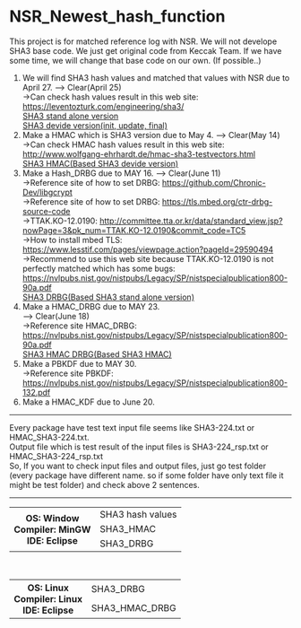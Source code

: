 # NSR_Newest_hash_function
This project is for matched reference log with NSR.
We will not develope SHA3 base code. We just get original code from Keccak Team.
If we have some time, we will change that base code on our own. (If possible..)

1. We will find SHA3 hash values and matched that values with NSR due to April 27. --> Clear(April 25) <br>
 ->Can check hash values result in this web site: https://leventozturk.com/engineering/sha3/ <br>
 <a href="https://github.com/kyu-h/NSR_Newest_hash_function/tree/master/SHA3" target="_blank">SHA3 stand alone version</a> <br>
 <a href="https://github.com/kyu-h/NSR_Newest_hash_function/tree/master/SHA3_Devide_ver" target="_blank">SHA3 devide version(init, update, final)</a> <br>
2. Make a HMAC which is SHA3 version due to May 4. --> Clear(May 14) <br>
 ->Can check HMAC hash values result in this web site: http://www.wolfgang-ehrhardt.de/hmac-sha3-testvectors.html <br>
 <a href="https://github.com/kyu-h/NSR_Newest_hash_function/tree/master/SHA3_HMAC" target="_blank">SHA3 HMAC(Based SHA3 devide version)</a> <br>
3. Make a Hash_DRBG due to MAY 16. --> Clear(June 11)<br>
 ->Reference site of how to set DRBG: https://github.com/Chronic-Dev/libgcrypt <br>
 ->Reference site of how to set DRBG: https://tls.mbed.org/ctr-drbg-source-code <br>
 ->TTAK.KO-12.0190: http://committee.tta.or.kr/data/standard_view.jsp?nowPage=3&pk_num=TTAK.KO-12.0190&commit_code=TC5 <br>
 ->How to install mbed TLS: https://www.lesstif.com/pages/viewpage.action?pageId=29590494 <br>
 ->Recommend to use this web site because TTAK.KO-12.0190 is not perfectly matched which has some bugs: https://nvlpubs.nist.gov/nistpubs/Legacy/SP/nistspecialpublication800-90a.pdf <br>
  <a href="https://github.com/kyu-h/NSR_Newest_hash_function/tree/master/SHA3_DRBG(window_ver)" target="_blank">SHA3 DRBG(Based SHA3 stand alone version)</a> <br>
4. Make a HMAC_DRBG due to MAY 23. <br> --> Clear(June 18)<br>
->Reference site HMAC_DRBG: https://nvlpubs.nist.gov/nistpubs/Legacy/SP/nistspecialpublication800-90a.pdf <br>
<a href="https://github.com/kyu-h/NSR_Newest_hash_function/tree/master/SHA3_HMAC_DRBG" target="_blank">SHA3 HMAC DRBG(Based SHA3 HMAC)</a> <br>
5. Make a PBKDF due to MAY 30. <br>
->Reference site PBKDF: https://nvlpubs.nist.gov/nistpubs/Legacy/SP/nistspecialpublication800-132.pdf <br>
6. Make a HMAC_KDF due to June 20. <br>

<hr>
Every package have test text input file seems like SHA3-224.txt or HMAC_SHA3-224.txt. <br>
Output file which is test result of the input files is SHA3-224_rsp.txt or HMAC_SHA3-224_rsp.txt <br>
So, If you want to check input files and output files, just go test folder (every package have different name. so if some folder have only text file it might be test folder) and check above 2 sentences.

<hr>

<table style="width:100%">
  <tr>
    <th rowspan="3">
    OS: Window<br>
    Compiler: MinGW<br>
    IDE: Eclipse<br></th>
    <td>
    SHA3 hash values<br>
    </td>
  </tr>
  <tr>
    <td>SHA3_HMAC</td>
  </tr>
 <tr>
    <td>SHA3_DRBG</td>
  </tr>
</table>
<br>

<table style="width:100%">
  <tr>
    <th rowspan="2">
    OS: Linux<br>
    Compiler: Linux<br>
    IDE: Eclipse<br></th>
    <td>
    SHA3_DRBG<br>
    </td>
  </tr>
  <tr>
    <td>SHA3_HMAC_DRBG</td>
  </tr>
</table>

